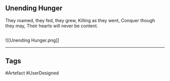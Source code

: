 ## Unending Hunger
They roamed, they fed, they grew,
Killing as they went,
Conquer though they may,
Their hearts will never be content.
## 
![[Unending Hunger.png]]

---
## Tags
#Artefact
#UserDesigned 